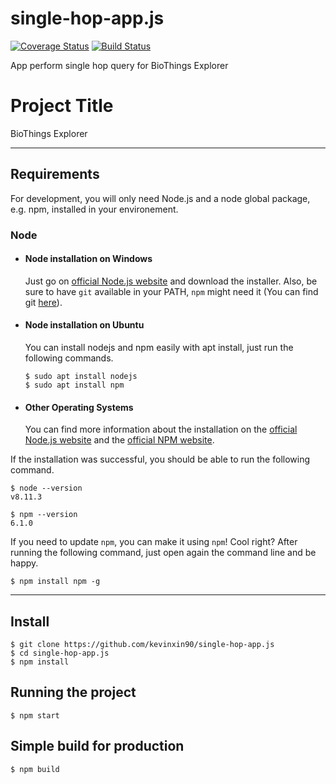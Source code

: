 # single-hop-app.js
[![Coverage Status](https://coveralls.io/repos/github/kevinxin90/single-hop-app.js/badge.svg?branch=master)](https://coveralls.io/github/kevinxin90/single-hop-app.js?branch=master)
[![Build Status](https://travis-ci.com/kevinxin90/single-hop-app.js.svg?branch=master)](https://travis-ci.com/kevinxin90/single-hop-app.js)

App perform single hop query for BioThings Explorer

# Project Title

BioThings Explorer

---
## Requirements

For development, you will only need Node.js and a node global package, e.g. npm, installed in your environement.

### Node
- #### Node installation on Windows

  Just go on [official Node.js website](https://nodejs.org/) and download the installer.
Also, be sure to have `git` available in your PATH, `npm` might need it (You can find git [here](https://git-scm.com/)).

- #### Node installation on Ubuntu

  You can install nodejs and npm easily with apt install, just run the following commands.

      $ sudo apt install nodejs
      $ sudo apt install npm

- #### Other Operating Systems
  You can find more information about the installation on the [official Node.js website](https://nodejs.org/) and the [official NPM website](https://npmjs.org/).

If the installation was successful, you should be able to run the following command.

    $ node --version
    v8.11.3

    $ npm --version
    6.1.0

If you need to update `npm`, you can make it using `npm`! Cool right? After running the following command, just open again the command line and be happy.

    $ npm install npm -g


---

## Install

    $ git clone https://github.com/kevinxin90/single-hop-app.js
    $ cd single-hop-app.js
    $ npm install


## Running the project

    $ npm start

## Simple build for production

    $ npm build
